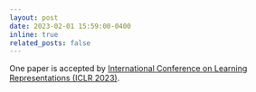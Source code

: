 ```yaml
---
layout: post
date: 2023-02-01 15:59:00-0400
inline: true
related_posts: false
---
```


One paper is accepted by <a href="">International Conference on Learning Representations (ICLR 2023)</a>.
